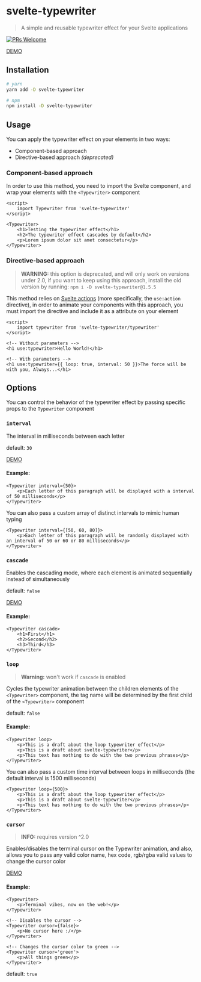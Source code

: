 # svelte-typewriter
> A simple and reusable typewriter effect for your Svelte applications

[![PRs Welcome](https://img.shields.io/badge/PRs-welcome-brightgreen.svg)](http://makeapullrequest.com)

[DEMO](https://svelte.dev/repl/9dfb73bfa9b34aeea4740fa23f5cde8a)

## Installation

```bash
# yarn
yarn add -D svelte-typewriter

# npm
npm install -D svelte-typewriter
```

## Usage

You can apply the typewriter effect on your elements in two ways:

- Component-based approach
- Directive-based approach *(deprecated)*

### Component-based approach

In order to use this method, you need to import the Svelte component, and wrap your elements with the `<Typewriter>` component

```svelte
<script>
	import Typewriter from 'svelte-typewriter'
</script>

<Typewriter>
	<h1>Testing the typewriter effect</h1>
	<h2>The typewriter effect cascades by default</h2>
	<p>Lorem ipsum dolor sit amet consectetur</p>
</Typewriter>
```

### Directive-based approach

> **WARNING:** this option is deprecated, and will only work on versions under 2.0, if you want to keep using this approach, install the old version by running: `npm i -D svelte-typewriter@1.5.5`

This method relies on [Svelte actions](https://svelte.dev/docs#use_action) (more specifically, the `use:action` directive), in order to animate your components with this approach, you must import the directive and include it as a attribute on your element

```svelte
<script>
	import typewriter from 'svelte-typewriter/typewriter'
</script>

<!-- Without parameters -->
<h1 use:typewriter>Hello World!</h1>

<!-- With parameters -->
<h1 use:typewriter={{ loop: true, interval: 50 }}>The force will be with you, Always...</h1>
```

## Options

You can control the behavior of the typewriter effect by passing specific props to the `Typewriter` component

### `interval`

The interval in milliseconds between each letter

default: `30`

[DEMO](https://svelte.dev/repl/eb6caec159cf454b8f2bc98f3444fa8c)

#### Example:

```svelte
<Typewriter interval={50}>
	<p>Each letter of this paragraph will be displayed with a interval of 50 milliseconds</p>
</Typewriter>
```

You can also pass a custom array of distinct intervals to mimic human typing

```svelte
<Typewriter interval={[50, 60, 80]}>
	<p>Each letter of this paragraph will be randomly displayed with an interval of 50 or 60 or 80 milliseconds</p>
</Typewriter>
```

### `cascade`

Enables the cascading mode, where each element is animated sequentially instead of simultaneously

default: `false`

[DEMO](https://svelte.dev/repl/9ddb89942e954a2a90b553356952ff46)

#### Example:

```svelte
<Typewriter cascade>
	<h1>First</h1>
	<h2>Second</h2>
	<h3>Third</h3>
</Typewriter>
```

### `loop`

> **Warning:** won't work if `cascade` is enabled

Cycles the typewriter animation between the children elements of the `<Typewriter>` component, the tag name will be determined by the first child of the `<Typewriter>` component

default: `false`

#### Example:

```svelte
<Typewriter loop>
	<p>This is a draft about the loop typewriter effect</p>
	<p>This is a draft about svelte-typewriter</p>
	<p>This text has nothing to do with the two previous phrases</p>
</Typewriter>
```

You can also pass a custom time interval between loops in milliseconds (the default interval is 1500 milliseconds)

```svelte
<Typewriter loop={500}>
	<p>This is a draft about the loop typewriter effect</p>
	<p>This is a draft about svelte-typewriter</p>
	<p>This text has nothing to do with the two previous phrases</p>
</Typewriter>
```

### `cursor`

> **INFO:** requires version ^2.0

Enables/disables the terminal cursor on the Typewriter animation, and also, allows you to pass any valid color name, hex code, rgb/rgba valid values to change the cursor color

[DEMO](https://svelte.dev/repl/6008b5aaff6f46e5909c63e795a19f5a)

#### Example:

```svelte
<Typewriter>
	<p>Terminal vibes, now on the web!</p>
</Typewriter>

<!-- Disables the cursor -->
<Typewriter cursor={false}>
	<p>No cursor here :/</p>
</Typewriter>

<!-- Changes the cursor color to green -->
<Typewriter cursor='green'>
	<p>All things green</p>
</Typewriter>
```

default: `true`
